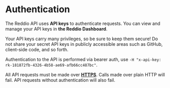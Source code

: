 # **Authentication**

The Reddio API uses **API keys** to authenticate requests. You can view and manage your API keys in **the Reddio Dashboard**.

Your API keys carry many privileges, so be sure to keep them secure! Do not share your secret API keys in publicly accessible areas such as GitHub, client-side code, and so forth.

Authentication to the API is performed via bearer auth, use `-H "x-api-key: rk-181872fb-4326-4b58-ae69-afb66cc487bc"`.

All API requests must be made over **[HTTPS](http://en.wikipedia.org/wiki/HTTP_Secure)**. Calls made over plain HTTP will fail. API requests without authentication will also fail.
